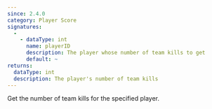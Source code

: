 ```yaml
---
since: 2.4.0
category: Player Score
signatures:
  -
    - dataType: int
      name: playerID
      description: The player whose number of team kills to get
      default: ~
returns:
  dataType: int
  description: The player's number of team kills
---
```


Get the number of team kills for the specified player.
